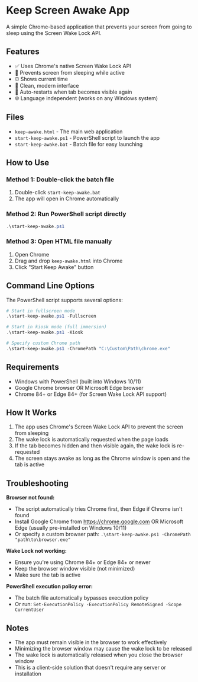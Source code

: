 # Keep Screen Awake App

A simple Chrome-based application that prevents your screen from going to sleep using the Screen Wake Lock API.

## Features

- ✅ Uses Chrome's native Screen Wake Lock API
- 🔋 Prevents screen from sleeping while active
- ⏰ Shows current time
- 🎨 Clean, modern interface
- 🔄 Auto-restarts when tab becomes visible again
- 🌐 Language independent (works on any Windows system)

## Files

- `keep-awake.html` - The main web application
- `start-keep-awake.ps1` - PowerShell script to launch the app
- `start-keep-awake.bat` - Batch file for easy launching

## How to Use

### Method 1: Double-click the batch file
1. Double-click `start-keep-awake.bat`
2. The app will open in Chrome automatically

### Method 2: Run PowerShell script directly
```powershell
.\start-keep-awake.ps1
```

### Method 3: Open HTML file manually
1. Open Chrome
2. Drag and drop `keep-awake.html` into Chrome
3. Click "Start Keep Awake" button

## Command Line Options

The PowerShell script supports several options:

```powershell
# Start in fullscreen mode
.\start-keep-awake.ps1 -Fullscreen

# Start in kiosk mode (full immersion)
.\start-keep-awake.ps1 -Kiosk

# Specify custom Chrome path
.\start-keep-awake.ps1 -ChromePath "C:\Custom\Path\chrome.exe"
```

## Requirements

- Windows with PowerShell (built into Windows 10/11)
- Google Chrome browser OR Microsoft Edge browser
- Chrome 84+ or Edge 84+ (for Screen Wake Lock API support)

## How It Works

1. The app uses Chrome's Screen Wake Lock API to prevent the screen from sleeping
2. The wake lock is automatically requested when the page loads
3. If the tab becomes hidden and then visible again, the wake lock is re-requested
4. The screen stays awake as long as the Chrome window is open and the tab is active

## Troubleshooting

**Browser not found:**
- The script automatically tries Chrome first, then Edge if Chrome isn't found
- Install Google Chrome from https://chrome.google.com OR Microsoft Edge (usually pre-installed on Windows 10/11)
- Or specify a custom browser path: `.\start-keep-awake.ps1 -ChromePath "path\to\browser.exe"`

**Wake Lock not working:**
- Ensure you're using Chrome 84+ or Edge 84+ or newer
- Keep the browser window visible (not minimized)
- Make sure the tab is active

**PowerShell execution policy error:**
- The batch file automatically bypasses execution policy
- Or run: `Set-ExecutionPolicy -ExecutionPolicy RemoteSigned -Scope CurrentUser`

## Notes

- The app must remain visible in the browser to work effectively
- Minimizing the browser window may cause the wake lock to be released
- The wake lock is automatically released when you close the browser window
- This is a client-side solution that doesn't require any server or installation